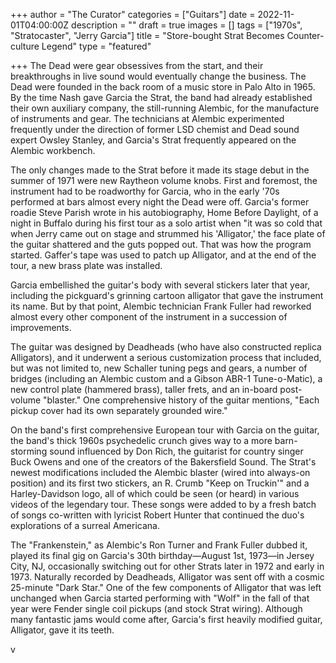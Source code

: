 +++
author = "The Curator"
categories = ["Guitars"]
date = 2022-11-01T04:00:00Z
description = ""
draft = true
images = []
tags = ["1970s", "Stratocaster", "Jerry Garcia"]
title = "Store-bought Strat Becomes Counter-culture Legend"
type = "featured"

+++
The Dead were gear obsessives from the start, and their breakthroughs in live sound would eventually change the business. The Dead were founded in the back room of a music store in Palo Alto in 1965. By the time Nash gave Garcia the Strat, the band had already established their own auxiliary company, the still-running Alembic, for the manufacture of instruments and gear. The technicians at Alembic experimented frequently under the direction of former LSD chemist and Dead sound expert Owsley Stanley, and Garcia's Strat frequently appeared on the Alembic workbench.

The only changes made to the Strat before it made its stage debut in the summer of 1971 were new Raytheon volume knobs. First and foremost, the instrument had to be roadworthy for Garcia, who in the early '70s performed at bars almost every night the Dead were off. Garcia's former roadie Steve Parish wrote in his autobiography, Home Before Daylight, of a night in Buffalo during his first tour as a solo artist when "it was so cold that when Jerry came out on stage and strummed his 'Alligator,' the face plate of the guitar shattered and the guts popped out. That was how the program started. Gaffer's tape was used to patch up Alligator, and at the end of the tour, a new brass plate was installed.

Garcia embellished the guitar's body with several stickers later that year, including the pickguard's grinning cartoon alligator that gave the instrument its name. But by that point, Alembic technician Frank Fuller had reworked almost every other component of the instrument in a succession of improvements.

The guitar was designed by Deadheads (who have also constructed replica Alligators), and it underwent a serious customization process that included, but was not limited to, new Schaller tuning pegs and gears, a number of bridges (including an Alembic custom and a Gibson ABR-1 Tune-o-Matic), a new control plate (hammered brass), taller frets, and an in-board post-volume "blaster." One comprehensive history of the guitar mentions, "Each pickup cover had its own separately grounded wire."

On the band's first comprehensive European tour with Garcia on the guitar, the band's thick 1960s psychedelic crunch gives way to a more barn-storming sound influenced by Don Rich, the guitarist for country singer Buck Owens and one of the creators of the Bakersfield Sound. The Strat's newest modifications included the Alembic blaster (wired into always-on position) and its first two stickers, an R. Crumb "Keep on Truckin'" and a Harley-Davidson logo, all of which could be seen (or heard) in various videos of the legendary tour. These songs were added to by a fresh batch of songs co-written with lyricist Robert Hunter that continued the duo's explorations of a surreal Americana.

The "Frankenstein," as Alembic's Ron Turner and Frank Fuller dubbed it, played its final gig on Garcia's 30th birthday—August 1st, 1973—in Jersey City, NJ, occasionally switching out for other Strats later in 1972 and early in 1973. Naturally recorded by Deadheads, Alligator was sent off with a cosmic 25-minute "Dark Star." One of the few components of Alligator that was left unchanged when Garcia started performing with "Wolf" in the fall of that year were Fender single coil pickups (and stock Strat wiring). Although many fantastic jams would come after, Garcia's first heavily modified guitar, Alligator, gave it its teeth.

v